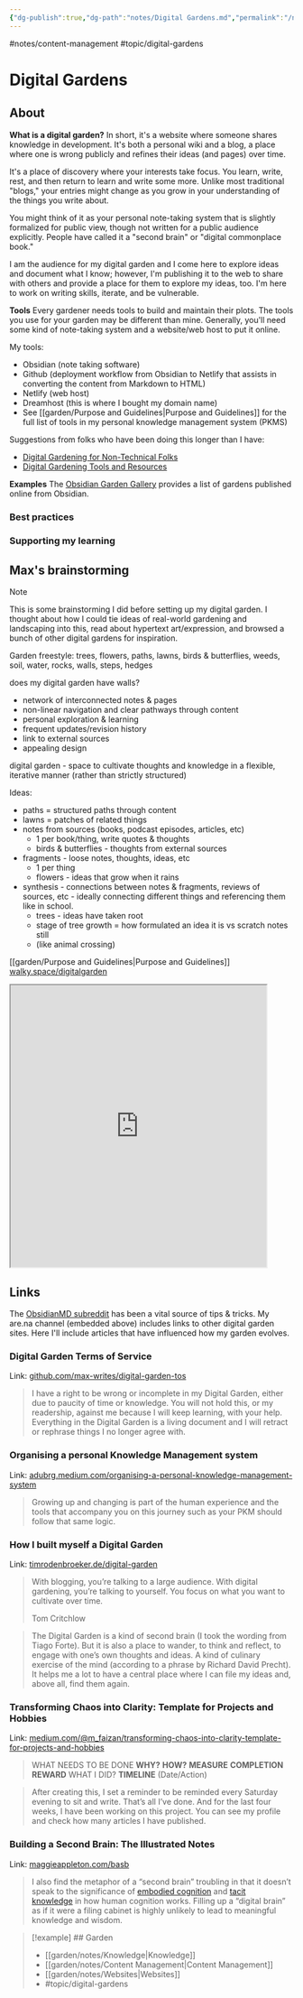 ```yaml
---
{"dg-publish":true,"dg-path":"notes/Digital Gardens.md","permalink":"/notes/digital-gardens/","created":"2025-01-13T21:43:00.294-05:00","updated":"2025-03-22T21:43:50.492-04:00"}
---
```


 #notes/content-management #topic/digital-gardens 
# Digital Gardens
## About
**What is a digital garden?** In short, it's a website where someone shares knowledge in development. It's both a personal wiki and a blog, a place where one is wrong publicly and refines their ideas (and pages) over time. 

It's a place of discovery where your interests take focus. You learn, write, rest, and then return to learn and write some more. Unlike most traditional "blogs," your entries might change as you grow in your understanding of the things you write about.

You might think of it as your personal note-taking system that is slightly formalized for public view, though not written for a public audience explicitly. People have called it a "second brain" or "digital commonplace book."

I am the audience for my digital garden and I come here to explore ideas and document what I know; however, I'm publishing it to the web to share with others and provide a place for them to explore my ideas, too. I'm here to work on writing skills, iterate, and be vulnerable.

**Tools**
Every gardener needs tools to build and maintain their plots. The tools you use for your garden may be different than mine. Generally, you'll need some kind of note-taking system and a website/web host to put it online.

My tools: 
* Obsidian (note taking software)
* Github (deployment workflow from Obsidian to Netlify that assists in converting the content from Markdown to HTML)
* Netlify (web host)
* Dreamhost (this is where I bought my domain name)
* See [[garden/Purpose and Guidelines\|Purpose and Guidelines]] for the  full list of tools in my personal knowledge management system (PKMS)

Suggestions from folks who have been doing this longer than I have:
* [Digital Gardening for Non-Technical Folks](https://maggieappleton.com/nontechnical-gardening/)
* [Digital Gardening Tools and Resources](https://github.com/MaggieAppleton/digital-gardeners)

**Examples**
The [Obsidian Garden Gallery](https://obsidian-gallery.craftengineer.com/) provides a list of gardens published online from Obsidian.

### Best practices
### Supporting my learning

## Max's brainstorming
> [!NOTE]
> This is some brainstorming I did before setting up my digital garden. I thought about how I could tie ideas of real-world gardening and landscaping into this, read about hypertext art/expression, and browsed a bunch of other digital gardens for inspiration.

Garden freestyle: 
trees, flowers, paths, lawns, birds & butterflies, weeds, soil, water, rocks, walls, steps, hedges

does my digital garden have walls?

- network of interconnected notes & pages
- non-linear navigation and clear pathways through content
- personal exploration & learning
- frequent updates/revision history
- link to external sources
- appealing design

digital garden - space to cultivate thoughts and knowledge in a flexible, iterative manner (rather than strictly structured)

Ideas:
* paths = structured paths through content
* lawns = patches of related things
* notes from sources (books, podcast episodes, articles, etc)
	* 1 per book/thing, write quotes & thoughts
	* birds & butterflies - thoughts from external sources
* fragments - loose notes, thoughts, ideas, etc
	* 1 per thing
	* flowers - ideas that grow when it rains
* synthesis - connections between notes & fragments, reviews of sources, etc - ideally connecting different things and referencing them like in school.
	* trees - ideas have taken root
	- stage of tree growth = how formulated an idea it is vs scratch notes still
	- (like animal crossing)

[[garden/Purpose and Guidelines\|Purpose and Guidelines]]
[walky.space/digitalgarden](https://walky.space/digitalgarden)

<iframe src="https://www.are.na/max-bones/digitalgarden-8iohdsr1rc4" width="90%" height="500" allow="autoplay"></iframe>

## Links

The [ObsidianMD subreddit](https://www.reddit.com/r/ObsidianMD) has been a vital source of tips & tricks. My are.na channel (embedded above) includes links to other digital garden sites. Here I'll include articles that have influenced how my garden evolves.

### Digital Garden Terms of Service
Link: [github.com/max-writes/digital-garden-tos](https://github.com/max-writes/digital-garden-tos)

> I have a right to be wrong or incomplete in my Digital Garden, either due to paucity of time or knowledge. You will not hold this, or my readership, against me because I will keep learning, with your help. Everything in the Digital Garden is a living document and I will retract or rephrase things I no longer agree with.

### Organising a personal Knowledge Management system
Link: [adubrg.medium.com/organising-a-personal-knowledge-management-system](https://adubrg.medium.com/organising-a-personal-knowledge-management-system-62dd0a758aa1)

> Growing up and changing is part of the human experience and the tools that accompany you on this journey such as your PKM should follow that same logic.

### How I built myself a Digital Garden
Link: [timrodenbroeker.de/digital-garden](https://timrodenbroeker.de/digital-garden/)

> With blogging, you’re talking to a large audience. With digital gardening, you’re talking to yourself. You focus on what you want to cultivate over time.
> 
> Tom Critchlow

> The Digital Garden is a kind of second brain (I took the wording from Tiago Forte). But it is also a place to wander, to think and reflect, to engage with one’s own thoughts and ideas. A kind of culinary exercise of the mind (according to a phrase by Richard David Precht). It helps me a lot to have a central place where I can file my ideas and, above all, find them again.

### Transforming Chaos into Clarity: Template for Projects and Hobbies
Link: [medium.com/@m_faizan/transforming-chaos-into-clarity-template-for-projects-and-hobbies](https://medium.com/@m_faizan/transforming-chaos-into-clarity-template-for-projects-and-hobbies-57b78279f15e)
 
>WHAT NEEDS TO BE DONE
**WHY?**
**HOW?**
**MEASURE**
**COMPLETION**
**REWARD**
WHAT I DID?
**TIMELINE**
> (Date/Action)

> After creating this, I set a reminder to be reminded every Saturday evening to sit and write. That’s all I’ve done. And for the last four weeks, I have been working on this project. You can see my profile and check how many articles I have published.

### Building a Second Brain: The Illustrated Notes
Link: [maggieappleton.com/basb](https://maggieappleton.com/basb)

> I also find the metaphor of a “second brain” troubling in that it doesn’t speak to the significance of [embodied cognition](https://en.wikipedia.org/wiki/Embodied_cognition) and [tacit knowledge](https://en.wikipedia.org/wiki/Tacit_knowledge) in how human cognition works. Filling up a “digital brain” as if it were a filing cabinet is highly unlikely to lead to meaningful knowledge and wisdom.


> [!example] ## Garden
> - [[garden/notes/Knowledge\|Knowledge]]
> - [[garden/notes/Content Management\|Content Management]]
> - [[garden/notes/Websites\|Websites]]
> - #topic/digital-gardens




